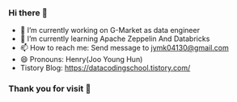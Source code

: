 ### Hi there 👋

<!--
**jooyounghun/jooyounghun** is a ✨ _special_ ✨ repository because its `README.md` (this file) appears on your GitHub profile.

Here are some ideas to get you started:
-->

- 🔭 I’m currently working on G-Market as data engineer
- 🌱 I’m currently learning Apache Zeppelin And Databricks
- 📫 How to reach me: Send message to jymk04130@gmail.com
- 😄 Pronouns: Henry(Joo Young Hun)
- Tistory Blog: https://datacodingschool.tistory.com/


### Thank you for visit 👋
